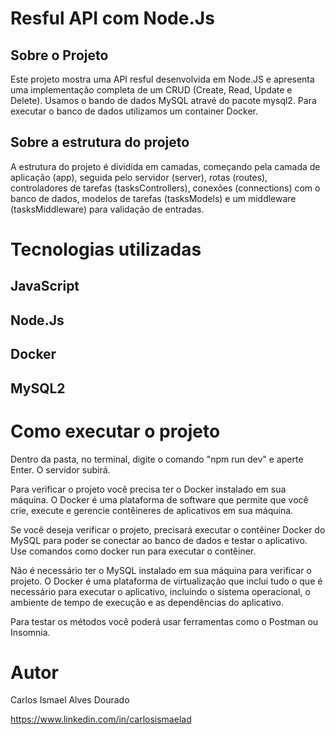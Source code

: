 # Resful API com Node.Js

## Sobre o Projeto
Este projeto mostra uma API resful desenvolvida em Node.JS e apresenta uma implementação completa de um CRUD (Create, Read, Update e Delete). Usamos o bando de dados MySQL atravé do pacote mysql2. Para executar o banco de dados utilizamos um container Docker.

## Sobre a estrutura do projeto
A estrutura do projeto é dividida em camadas, começando pela camada de aplicação (app), seguida pelo servidor (server), rotas (routes), controladores de tarefas (tasksControllers), conexões (connections) com o banco de dados, modelos de tarefas (tasksModels) e um middleware (tasksMiddleware) para validação de entradas.


# Tecnologias utilizadas
## JavaScript
## Node.Js
## Docker
## MySQL2

# Como executar o projeto
Dentro da pasta, no terminal, digite o comando "npm run dev" e aperte Enter. O servidor subirá.

Para verificar o projeto você precisa ter o Docker instalado em sua máquina. O Docker é uma plataforma de software que permite que você crie, execute e gerencie contêineres de aplicativos em sua máquina.

Se você deseja verificar o projeto, precisará executar o contêiner Docker do MySQL para poder se conectar ao banco de dados e testar o aplicativo. Use comandos como docker run para executar o contêiner.

Não é necessário ter o MySQL instalado em sua máquina para verificar o projeto. O Docker é uma plataforma de virtualização que inclui tudo o que é necessário para executar o aplicativo, incluindo o sistema operacional, o ambiente de tempo de execução e as dependências do aplicativo.

Para testar os métodos você poderá usar ferramentas como o Postman ou Insomnia.

# Autor
Carlos Ismael Alves Dourado

https://www.linkedin.com/in/carlosismaelad
